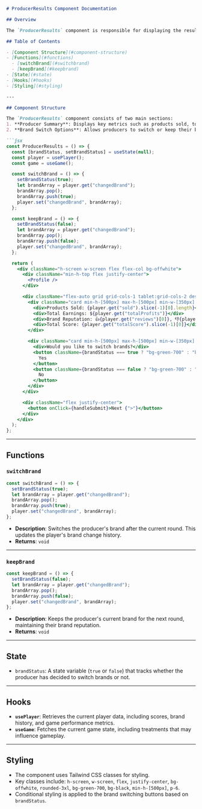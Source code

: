 ```markdown
# ProducerResults Component Documentation

## Overview

The `ProducerResults` component is responsible for displaying the results specific to a producer in the game. It shows details such as the products sold, total game earnings, brand reputation, and score. Additionally, it provides an option for the producer to either switch or keep their brand after each round.

## Table of Contents

- [Component Structure](#component-structure)
- [Functions](#functions)
  - [switchBrand](#switchbrand)
  - [keepBrand](#keepbrand)
- [State](#state)
- [Hooks](#hooks)
- [Styling](#styling)

---

## Component Structure

The `ProducerResults` component consists of two main sections:
1. **Producer Summary**: Displays key metrics such as products sold, total game earnings, and brand reputation.
2. **Brand Switch Options**: Allows producers to switch or keep their brand, which affects their reputation for the next round.

```jsx
const ProducerResults = () => {
  const [brandStatus, setBrandStatus] = useState(null);
  const player = usePlayer();
  const game = useGame();

  const switchBrand = () => {
    setBrandStatus(true);
    let brandArray = player.get("changedBrand");
    brandArray.pop();
    brandArray.push(true);
    player.set("changedBrand", brandArray);
  };

  const keepBrand = () => {
    setBrandStatus(false);
    let brandArray = player.get("changedBrand");
    brandArray.pop();
    brandArray.push(false);
    player.set("changedBrand", brandArray);
  };

  return (
    <div className="h-screen w-screen flex flex-col bg-offwhite">
      <div className="min-h-top flex justify-center">
        <Profile />
      </div>

      <div className="flex-auto grid grid-cols-1 tablet:grid-cols-2 desktoplg:grid-cols-2 min-h-middle overflow-auto">
        <div className="card min-h-[500px] max-h-[500px] min-w-[350px] max-w-[350px] rounded-3xl bg-[#EBFF9D] text-center p-6">
          <div>Products Sold: {player.get("sold").slice(-1)[0].length}</div>
          <div>Total Earnings: ${player.get("totalProfits")}</div>
          <div>Brand Reputation: 👍{player.get("reviews")[0]}, 👎{player.get("reviews")[1]}</div>
          <div>Total Score: {player.get("totalScore").slice(-1)[0]}</div>
        </div>

        <div className="card min-h-[500px] max-h-[500px] min-w-[350px] max-w-[350px] rounded-3xl bg-[#EBFF9D] text-center p-6">
          <div>Would you like to switch brands?</div>
          <button className={brandStatus === true ? "bg-green-700" : "bg-black"} onClick={switchBrand}>
            Yes
          </button>
          <button className={brandStatus === false ? "bg-green-700" : "bg-black"} onClick={keepBrand}>
            No
          </button>
        </div>
      </div>

      <div className="flex justify-center">
        <button onClick={handleSubmit}>Next {">"}</button>
      </div>
    </div>
  );
};
```

---

## Functions

### `switchBrand`

```js
const switchBrand = () => {
  setBrandStatus(true);
  let brandArray = player.get("changedBrand");
  brandArray.pop();
  brandArray.push(true);
  player.set("changedBrand", brandArray);
};
```

- **Description**: Switches the producer's brand after the current round. This updates the player's brand change history.
- **Returns**: `void`

---

### `keepBrand`

```js
const keepBrand = () => {
  setBrandStatus(false);
  let brandArray = player.get("changedBrand");
  brandArray.pop();
  brandArray.push(false);
  player.set("changedBrand", brandArray);
};
```

- **Description**: Keeps the producer's current brand for the next round, maintaining their brand reputation.
- **Returns**: `void`

---

## State

- `brandStatus`: A state variable (`true` or `false`) that tracks whether the producer has decided to switch brands or not.

---

## Hooks

- **`usePlayer`**: Retrieves the current player data, including scores, brand history, and game performance metrics.
- **`useGame`**: Fetches the current game state, including treatments that may influence gameplay.

---

## Styling

- The component uses Tailwind CSS classes for styling.
- Key classes include: `h-screen`, `w-screen`, `flex`, `justify-center`, `bg-offwhite`, `rounded-3xl`, `bg-green-700`, `bg-black`, `min-h-[500px]`, `p-6`.
- Conditional styling is applied to the brand switching buttons based on `brandStatus`.
```